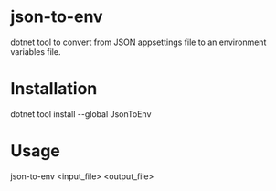 # json-to-env
dotnet tool to convert from JSON appsettings file to an environment variables file.

# Installation
dotnet tool install --global JsonToEnv

# Usage
json-to-env <input_file> <output_file>
